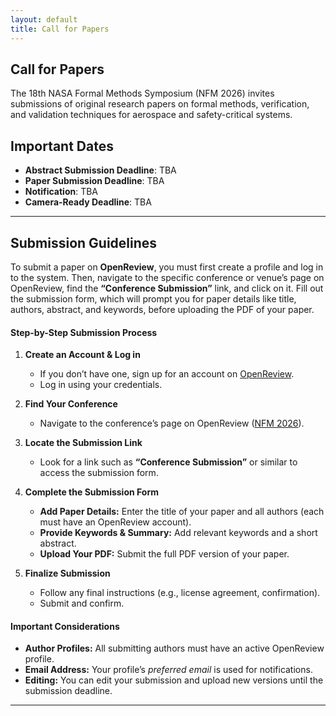 ```yaml
---
layout: default
title: Call for Papers
---
```



## Call for Papers

The 18th NASA Formal Methods Symposium (NFM 2026) invites submissions of original research papers on formal methods, verification, and validation techniques for aerospace and safety-critical systems.

## Important Dates

- **Abstract Submission Deadline**: TBA
- **Paper Submission Deadline**: TBA
- **Notification**: TBA
- **Camera-Ready Deadline**: TBA

--- 

## Submission Guidelines

To submit a paper on **OpenReview**, you must first create a profile and log in to the system. Then, navigate to the specific conference or venue’s page on OpenReview, find the **“Conference Submission”** link, and click on it. Fill out the submission form, which will prompt you for paper details like title, authors, abstract, and keywords, before uploading the PDF of your paper.


#### Step-by-Step Submission Process

1. **Create an Account & Log in**  
   - If you don’t have one, sign up for an account on [OpenReview](https://openreview.net).  
   - Log in using your credentials.  

2. **Find Your Conference**  
   - Navigate to the conference’s page on OpenReview ([NFM 2026](https://openreview.net/group?id=NFM/2026)).  

3. **Locate the Submission Link**  
   - Look for a link such as **“Conference Submission”** or similar to access the submission form.  

4. **Complete the Submission Form**  
   - **Add Paper Details:** Enter the title of your paper and all authors (each must have an OpenReview account).  
   - **Provide Keywords & Summary:** Add relevant keywords and a short abstract.  
   - **Upload Your PDF:** Submit the full PDF version of your paper.  

5. **Finalize Submission**  
   - Follow any final instructions (e.g., license agreement, confirmation).  
   - Submit and confirm.  

#### Important Considerations

- **Author Profiles:** All submitting authors must have an active OpenReview profile.  
- **Email Address:** Your profile’s *preferred email* is used for notifications.  
- **Editing:** You can edit your submission and upload new versions until the submission deadline.  

---